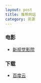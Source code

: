 ```yaml
---
layout: post
title: 推荐网站
category: 资源
---
```


### 电影

- [新视觉影院](http://www.yy6080.org/)

### 下载

- [百度云](http://www.bdyunso.com/)
  



